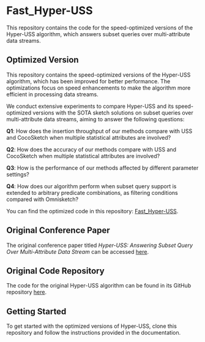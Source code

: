 # Fast_Hyper-USS

This repository contains the code for the speed-optimized versions of the Hyper-USS algorithm, which answers subset queries over multi-attribute data streams. 

## Optimized Version

This repository contains the speed-optimized versions of the Hyper-USS algorithm, which has been improved for better performance. The optimizations focus on speed enhancements to make the algorithm more efficient in processing data streams.

We conduct extensive experiments to compare Hyper-USS and its speed-optimized versions with the SOTA sketch solutions on subset queries over multi-attribute data streams, aiming to answer the following questions:

**Q1**: How does the insertion throughput of our methods compare with USS and CocoSketch when multiple statistical attributes are involved?

**Q2**: How does the accuracy of our methods compare with USS and CocoSketch when multiple statistical attributes are involved?

**Q3**: How is the performance of our methods affected by different parameter settings?

**Q4**: How does our algorithm perform when subset query support is extended to arbitrary predicate combinations, as filtering conditions compared with Omnisketch?

You can find the optimized code in this repository: [Fast_Hyper-USS](https://github.com/moxiaoshao/Fast_Hyper-USS/blob/master/CPU2.0).

## Original Conference Paper

The original conference paper titled *Hyper-USS: Answering Subset Query Over Multi-Attribute Data Stream* can be accessed [here](https://dl.acm.org/doi/pdf/10.1145/3580305.3599383).

## Original Code Repository

The code for the original Hyper-USS algorithm can be found in its GitHub repository [here](https://github.com/HyperUSS/HyperUSS).

## Getting Started

To get started with the optimized versions of Hyper-USS, clone this repository and follow the instructions provided in the documentation.



